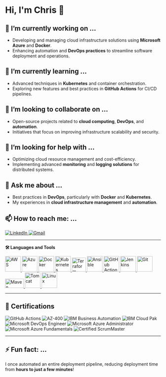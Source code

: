 # Hi, I'm Chris 👋

## 🔭 I’m currently working on ...
- Developing and managing cloud infrastructure solutions using **Microsoft Azure** and **Docker**.
- Enhancing automation and **DevOps practices** to streamline software deployment and operations.

## 🌱 I’m currently learning ...
- Advanced techniques in **Kubernetes** and container orchestration.
- Exploring new features and best practices in **GitHub Actions** for CI/CD pipelines.

## 👯 I’m looking to collaborate on ...
- Open-source projects related to **cloud computing**, **DevOps**, and **automation**.
- Initiatives that focus on improving infrastructure scalability and security.

## 🤔 I’m looking for help with ...
- Optimizing cloud resource management and cost-efficiency.
- Implementing advanced **monitoring** and **logging solutions** for distributed systems.

## 💬 Ask me about ...
- Best practices in **DevOps**, particularly with **Docker** and **Kubernetes**.
- My experiences in **cloud infrastructure management** and **automation**.

## 📫 How to reach me: ...
<a href="https://www.linkedin.com/in/chris-regy/" target="_blank">
  <img src="https://img.shields.io/badge/LinkedIn-0077B5?style=for-the-badge&logo=linkedin&logoColor=white" alt="LinkedIn">
</a>
<a href="mailto:chrisregy97@gmail.com">
  <img src="https://img.shields.io/badge/Gmail-D14836?style=for-the-badge&logo=gmail&logoColor=white" alt="Gmail">
</a>

---

  
<p><strong>🛠️ Languages and Tools</strong></p>
<p>
  <a href="https://aws.amazon.com/" target="_blank">
    <img src="https://cdn.worldvectorlogo.com/logos/aws-2.svg" alt="AWS" width="50" height="50"/>
  </a>
  <a href="https://azure.microsoft.com/" target="_blank">
    <img src="https://cdn.worldvectorlogo.com/logos/microsoft-azure-1.svg" alt="Azure" width="50" height="50"/>
  </a>
  <a href="https://www.docker.com/" target="_blank">
    <img src="https://cdn.worldvectorlogo.com/logos/docker-4.svg" alt="Docker" width="50" height="50"/>
  </a>
  <a href="https://kubernetes.io/" target="_blank">
    <img src="https://cdn.worldvectorlogo.com/logos/kubernetes.svg" alt="Kubernetes" width="50" height="50"/>
  </a>
  <a href="https://www.terraform.io/" target="_blank">
    <img src="https://cdn.worldvectorlogo.com/logos/terraform-enterprise.svg" alt="Terraform" width="45" height="45"/>
  </a>
  <a href="https://www.ansible.com/" target="_blank">
    <img src="https://cdn.worldvectorlogo.com/logos/ansible.svg" alt="Ansible" width="50" height="50"/>
  </a>
  <a href="https://github.com/features/actions" target="_blank">
    <img src="https://avatars.githubusercontent.com/u/44036562?s=280&v=4" alt="GitHub Actions" width="50" height="50"/>
  </a>
  <a href="https://www.jenkins.io/" target="_blank">
    <img src="https://cdn.worldvectorlogo.com/logos/jenkins-1.svg" alt="Jenkins" width="50" height="50"/>
  </a>
  <a href="https://git-scm.com/" target="_blank">
    <img src="https://cdn.worldvectorlogo.com/logos/git-icon.svg" alt="Git" width="50" height="50"/>
  </a>
  <a href="https://maven.apache.org/" target="_blank">
    <img src="https://upload.wikimedia.org/wikipedia/commons/5/52/Apache_Maven_logo.svg" alt="Maven" width="60" height="30"/>
  </a>
  <a href="https://tomcat.apache.org/" target="_blank">
    <img src="https://cdn.worldvectorlogo.com/logos/apache-tomcat.svg" alt="Tomcat" width="50" height="50"/>
  </a>
  <a href="https://www.linux.org/" target="_blank">
    <img src="https://cdn.worldvectorlogo.com/logos/tux.svg" alt="Linux" width="50" height="50"/>
  </a>
</p>



---

## 📜 Certifications

<p align="left">
  <img src="https://img.shields.io/badge/GitHub_Actions-2088FF?style=for-the-badge&logo=github-actions&logoColor=white" alt="GitHub Actions">
  <img src="https://img.shields.io/badge/AZ-400-0078D7?style=for-the-badge&logo=microsoft-azure&logoColor=white" alt="AZ-400">
  <img src="https://img.shields.io/badge/IBM_Business_Automation-052FAD?style=for-the-badge&logo=ibm&logoColor=white" alt="IBM Business Automation">
  <img src="https://img.shields.io/badge/IBM_Cloud_Pak-052FAD?style=for-the-badge&logo=ibm&logoColor=white" alt="IBM Cloud Pak">
  <img src="https://img.shields.io/badge/Microsoft_DevOps_Engineer-0078D7?style=for-the-badge&logo=microsoft-azure&logoColor=white" alt="Microsoft DevOps Engineer">
  <img src="https://img.shields.io/badge/Microsoft_Azure_Administrator-0078D7?style=for-the-badge&logo=microsoft-azure&logoColor=white" alt="Microsoft Azure Administrator">
  <img src="https://img.shields.io/badge/Microsoft_Azure_Fundamentals-0078D7?style=for-the-badge&logo=microsoft-azure&logoColor=white" alt="Microsoft Azure Fundamentals">
  <img src="https://img.shields.io/badge/Certified_ScrumMaster-009FDA?style=for-the-badge&logo=scrumalliance&logoColor=white" alt="Certified ScrumMaster">
</p>

---

## ⚡ Fun fact: ...
I once automated an entire deployment pipeline, reducing deployment time from **hours to just a few minutes**!

